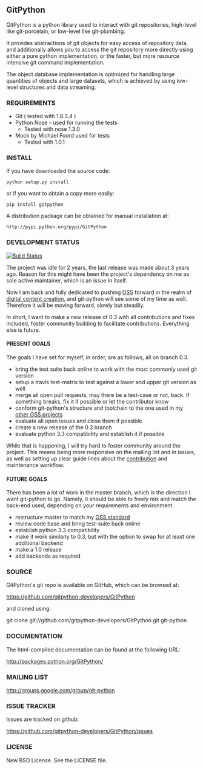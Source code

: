 ## GitPython

GitPython is a python library used to interact with git repositories, high-level like git-porcelain, or low-level like git-plumbing.

It provides abstractions of git objects for easy access of repository data, and additionally allows you to access the git repository more directly using either a pure python implementation, or the faster, but more resource intensive git command implementation.

The object database implementation is optimized for handling large quantities of objects and large datasets, which is achieved by using low-level structures and data streaming.

### REQUIREMENTS

* Git ( tested with 1.8.3.4 )
* Python Nose - used for running the tests
    -  Tested with nose 1.3.0
* Mock by Michael Foord used for tests
    - Tested with 1.0.1

### INSTALL

If you have downloaded the source code:

    python setup.py install
    
or if you want to obtain a copy more easily: 

    pip install gitpython
    
A distribution package can be obtained for manual installation at:

    http://pypi.python.org/pypi/GitPython

### DEVELOPMENT STATUS

[![Build Status](https://travis-ci.org/gitpython-developers/GitPython.svg?branch=0.3)](https://travis-ci.org/gitpython-developers/GitPython)

The project was idle for 2 years, the last release was made about 3 years ago. Reason for this might have been the project's dependency on me as sole active maintainer, which is an issue in itself.

Now I am back and fully dedicated to pushing [OSS](https://github.com/Byron/bcore) forward in the realm of [digital content creation](http://gooseberry.blender.org/), and git-python will see some of my time as well. Therefore it will be moving forward, slowly but steadily.

In short, I want to make a new release of 0.3 with all contributions and fixes included, foster community building to facilitate contributions. Everything else is future.

#### PRESENT GOALS

The goals I have set for myself, in order, are as follows, all on branch 0.3.

* bring the test suite back online to work with the most commonly used git version
* setup a travis test-matrix to test against a lower and upper git version as well
* merge all open pull requests, may there be a test-case or not, back. If something breaks, fix it if possible or let the contributor know
* conform git-python's structure and toolchain to the one used in my [other OSS projects](https://github.com/Byron/bcore)
* evaluate all open issues and close them if possible
* create a new release of the 0.3 branch
* evaluate python 3.3 compatibility and establish it if possible

While that is happening, I will try hard to foster community around the project. This means being more responsive on the mailing list and in issues, as well as setting up clear guide lines about the [contribution](http://rfc.zeromq.org/spec:22) and maintenance workflow.

#### FUTURE GOALS

There has been a lot of work in the master branch, which is the direction I want git-python to go. Namely, it should be able to freely mix and match the back-end used, depending on your requirements and environment.

* restructure master to match my [OSS standard](https://github.com/Byron/bcore)
* review code base and bring test-suite back online
* establish python 3.3 compatibility
* make it work similarly to 0.3, but with the option to swap for at least one additional backend
* make a 1.0 release
* add backends as required

### SOURCE


GitPython's git repo is available on GitHub, which can be browsed at:

https://github.com/gitpython-developers/GitPython

and cloned using:

git clone git://github.com/gitpython-developers/GitPython.git git-python


### DOCUMENTATION

The html-compiled documentation can be found at the following URL:

http://packages.python.org/GitPython/

### MAILING LIST

http://groups.google.com/group/git-python

### ISSUE TRACKER

Issues are tracked on github:

https://github.com/gitpython-developers/GitPython/issues

### LICENSE

New BSD License.  See the LICENSE file.
